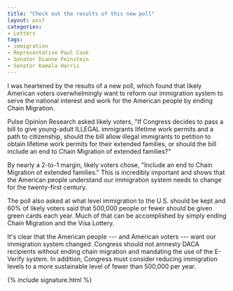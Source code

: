 ```yaml
---
title: "Check out the results of this new poll"
layout: post
categories:
- Letters
tags:
- immigration
- Representative Paul Cook
- Senator Dianne Feinstein
- Senator Kamala Harris
---
```


I was heartened by the results of a new poll, which found that likely American voters overwhelmingly want to reform our immigration system to serve the national interest and work for the American people by ending Chain Migration.

Pulse Opinion Research asked likely voters, "If Congress decides to pass a bill to give young-adult ILLEGAL immigrants lifetime work permits and a path to citizenship, should the bill allow illegal immigrants to petition to obtain lifetime work permits for their extended families, or should the bill include an end to Chain Migration of extended families?"

By nearly a 2-to-1 margin, likely voters chose, "Include an end to Chain Migration of extended families." This is incredibly important and shows that the American people understand our immigration system needs to change for the twenty-first century.

The poll also asked at what level immigration to the U.S. should be kept and 60% of likely voters said that 500,000 people or fewer should be given green cards each year. Much of that can be accomplished by simply ending Chain Migration and the Visa Lottery.

It's clear that the American people --- and American voters --- want our immigration system changed. Congress should not amnesty DACA recipients without ending chain migration and mandating the use of the E-Verify system. In addition, Congress must consider reducing immigration levels to a more sustainable level of fewer than 500,000 per year.

{% include signature.html %}
